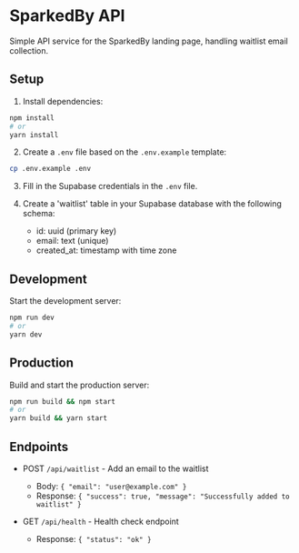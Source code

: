 # SparkedBy API

Simple API service for the SparkedBy landing page, handling waitlist email collection.

## Setup

1. Install dependencies:
```bash
npm install
# or
yarn install
```

2. Create a `.env` file based on the `.env.example` template:
```bash
cp .env.example .env
```

3. Fill in the Supabase credentials in the `.env` file.

4. Create a 'waitlist' table in your Supabase database with the following schema:
   - id: uuid (primary key)
   - email: text (unique)
   - created_at: timestamp with time zone

## Development

Start the development server:
```bash
npm run dev
# or
yarn dev
```

## Production

Build and start the production server:
```bash
npm run build && npm start
# or
yarn build && yarn start
```

## Endpoints

- POST `/api/waitlist` - Add an email to the waitlist
  - Body: `{ "email": "user@example.com" }`
  - Response: `{ "success": true, "message": "Successfully added to waitlist" }`

- GET `/api/health` - Health check endpoint
  - Response: `{ "status": "ok" }`

